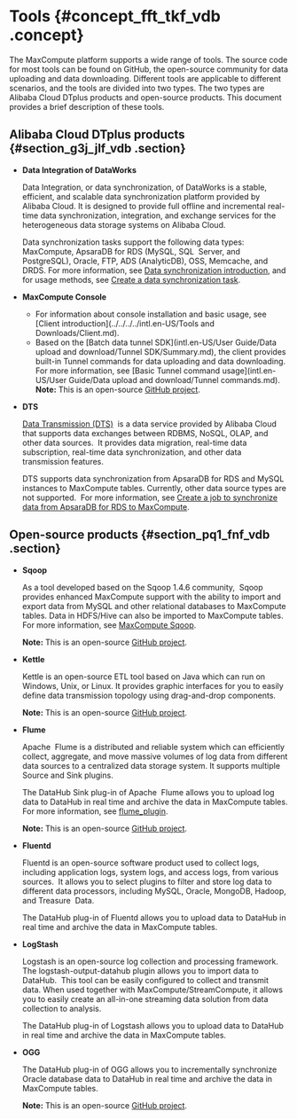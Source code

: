 # Tools {#concept_fft_tkf_vdb .concept}

The MaxCompute platform supports a wide range of tools. The source code for most tools can be found on GitHub, the open-source community for data uploading and data downloading. Different tools are applicable to different scenarios, and the tools are divided into two types. The two types are Alibaba Cloud DTplus products and open-source products. This document provides a brief description of these tools.

## Alibaba Cloud DTplus products {#section_g3j_jlf_vdb .section}

-   **Data Integration of DataWorks**

    Data Integration, or data synchronization, of DataWorks is a stable, efficient, and scalable data synchronization platform provided by Alibaba Cloud. It is designed to provide full offline and incremental real-time data synchronization, integration, and exchange services for the heterogeneous data storage systems on Alibaba Cloud.

    Data synchronization tasks support the following data types: MaxCompute, ApsaraDB for RDS \(MySQL, SQL  Server, and PostgreSQL\), Oracle, FTP, ADS \(AnalyticDB\), OSS, Memcache, and DRDS. For more information, see [Data synchronization introduction](https://www.alibabacloud.com/help/doc-detail/47677.html), and for usage methods, see [Create a data synchronization task](https://www.alibabacloud.com/help/doc-detail/30269.html).

-   **MaxCompute Console**

    -   For information about console installation and basic usage, see [Client introduction](../../../../intl.en-US/Tools and Downloads/Client.md).
    -   Based on the [Batch data tunnel SDK](intl.en-US/User Guide/Data upload and download/Tunnel SDK/Summary.md), the client provides built-in Tunnel commands for data uploading and data downloading. For more information, see [Basic Tunnel command usage](intl.en-US/User Guide/Data upload and download/Tunnel commands.md).
    **Note:** This is an open-source [GitHub project](https://github.com/aliyun/aliyun-odps-console).

-   **DTS**

    [Data Transmission \(DTS\)](https://www.alibabacloud.com/help/doc-detail/26592.html)  is a data service provided by Alibaba Cloud that supports data exchanges between RDBMS, NoSQL, OLAP, and other data sources.  It provides data migration, real-time data subscription, real-time data synchronization, and other data transmission features.

    DTS supports data synchronization from ApsaraDB for RDS and MySQL instances to MaxCompute tables. Currently, other data source types are not supported.  For more information, see [Create a job to synchronize data from ApsaraDB for RDS to MaxCompute](https://www.alibabacloud.com/help/doc-detail/44547.html).


## Open-source products {#section_pq1_fnf_vdb .section}

-   **Sqoop**

    As a tool developed based on the Sqoop 1.4.6 community,  Sqoop provides enhanced MaxCompute support with the ability to import and export data from MySQL and other relational databases to MaxCompute tables. Data in HDFS/Hive can also be imported to MaxCompute tables. For more information, see [MaxCompute Sqoop](https://github.com/aliyun/aliyun-maxcompute-data-collectors/wiki/odps-sqoop).

    **Note:** This is an open-source [GitHub project](https://github.com/aliyun/aliyun-maxcompute-data-collectors).

-   **Kettle**

    Kettle is an open-source ETL tool based on Java which can run on Windows, Unix, or Linux. It provides graphic interfaces for you to easily define data transmission topology using drag-and-drop components.

    **Note:** This is an open-source [GitHub project](https://github.com/aliyun/aliyun-maxcompute-data-collectors?spm=a2c4g.11186623.2.15.oSXp9R).

-   **Flume**

    Apache  Flume is a distributed and reliable system which can efficiently collect, aggregate, and move massive volumes of log data from different data sources to a centralized data storage system. It supports multiple Source and Sink plugins.

    The DataHub Sink plug-in of Apache  Flume allows you to upload log data to DataHub in real time and archive the data in MaxCompute tables. For more information, see [flume\_plugin](https://github.com/aliyun/aliyun-maxcompute-data-collectors/wiki/flume_plugin?spm=a2c4g.11186623.2.16.oSXp9R).

    **Note:** This is an open-source [GitHub project](https://github.com/aliyun/aliyun-maxcompute-data-collectors?spm=a2c4g.11186623.2.17.oSXp9R).

-   **Fluentd**

    Fluentd is an open-source software product used to collect logs, including application logs, system logs, and access logs, from various sources.  It allows you to select plugins to filter and store log data to different data processors, including MySQL, Oracle, MongoDB, Hadoop, and Treasure  Data. 

    The DataHub plug-in of Fluentd allows you to upload data to DataHub in real time and archive the data in MaxCompute tables. 

-   **LogStash**

    Logstash is an open-source log collection and processing framework. The logstash-output-datahub plugin allows you to import data to DataHub.  This tool can be easily configured to collect and transmit data. When used together with MaxCompute/StreamCompute, it allows you to easily create an all-in-one streaming data solution from data collection to analysis.

    The DataHub plug-in of Logstash allows you to upload data to DataHub in real time and archive the data in MaxCompute tables.

-   **OGG**

    The DataHub plug-in of OGG allows you to incrementally synchronize Oracle database data to DataHub in real time and archive the data in MaxCompute tables.

    **Note:** This is an open-source [GitHub project](https://github.com/aliyun/aliyun-maxcompute-data-collectors?spm=a2c4g.11186623.2.21.oSXp9R).


